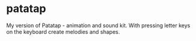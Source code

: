 # patatap
My version of Patatap - animation and sound kit. With pressing letter keys on the keyboard create melodies and shapes.
